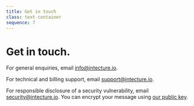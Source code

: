 ```yaml
---
title: Get in touch
class: text-container
sequence: 7
---
```

# Get in touch.
For general enquiries, email
[inf&#111;&#64;&#105;ntect&#117;re&#46;&#105;&#111;](ma&#105;&#108;to&#58;info&#64;i%&#54;Et%65ct%&#55;5r%&#54;5&#46;%&#54;9&#111;).

For technical and billing support, email
[support&#64;i&#110;tecture&#46;io](mail&#116;o&#58;&#115;%75p%7&#48;o&#37;&#55;2&#37;&#55;4%4&#48;int&#101;c&#116;ur%65&#46;&#105;o).

For responsible disclosure of a security vulnerability, email
[se&#99;urity&#64;&#105;ntecture&#46;io](ma&#105;lto&#58;&#115;e&#99;u&#114;%69&#116;y&#64;&#105;nt&#101;&#99;t&#117;re&#46;i&#111;).
You can encrypt your message using [our public key](/intecture-security-team.gpg.txt).

